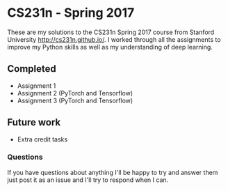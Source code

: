 # CS231n - Spring 2017

These are my solutions to the CS231n Spring 2017 course from Stanford University http://cs231n.github.io/. 
I worked through all the assignments to improve my Python skills as well as my understanding of deep learning.

## Completed
* Assignment 1
* Assignment 2 (PyTorch and Tensorflow)
* Assignment 3 (PyTorch and Tensorflow)

## Future work
* Extra credit tasks


### Questions

If you have questions about anything I'll be happy to try and answer them just post it as an issue and I'll try to respond when I can.

